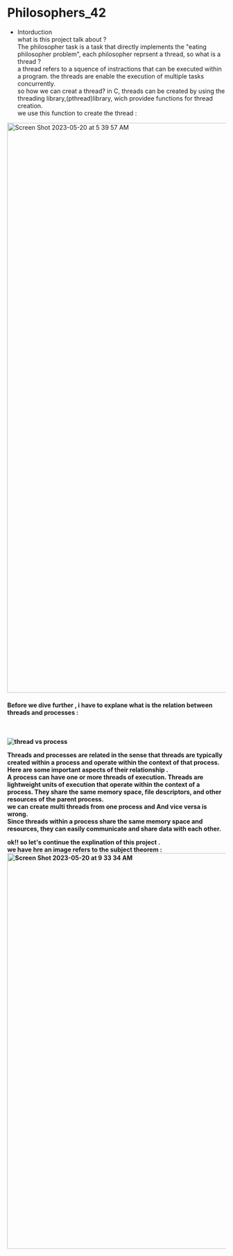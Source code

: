 # Philosophers_42
- Intorduction <br>
what is this project talk about ?<br>
The philosopher task is a task that directly implements the "eating philosopher problem", each philosopher reprsent a thread, so what is a thread ?<br>
a thread refers to a squence of instractions that can be executed within a program. the threads are enable the execution of multiple tasks concurrently. <br>
so how we can creat a thread?
in C, threads can be created by using the threading library,(pthread)library, wich providee functions for thread creation.<br>
we use this function to create the thread :
<img width="1314" alt="Screen Shot 2023-05-20 at 5 39 57 AM" src="https://github.com/hachahbo/Philosophers_42/assets/116384287/2207fa8a-a66b-4065-bc5d-3cf9d086fce0">
<br>
<h4> Before we dive further , i have to explane what is the relation between threads and processes  : <h4><br>

![thread vs process](https://github.com/hachahbo/Philosophers_42/assets/116384287/4e01bcde-eea7-4925-af0c-103f5669d060)
  
 Threads and processes are related in the sense that threads are typically created within a process and operate within the context of that process. Here are some important aspects of their relationship .<br>
  A process can have one or more threads of execution. Threads are lightweight units of execution that operate within the context of a process. They share the same memory space, file descriptors, and other resources of the parent process. <br>
  we can create multi threads from one process and And vice versa is wrong.<br> 
  Since threads within a process share the same memory space and resources, they can easily communicate and share data with each other.
  
  ok!! so let's continue the explination of this project . <br>
  we have hre an image refers to the subject theorem :
<img width="912" alt="Screen Shot 2023-05-20 at 9 33 34 AM" src="https://github.com/hachahbo/Philosophers_42/assets/116384287/671c2150-d04a-4f63-b057-25e7deffd954">

